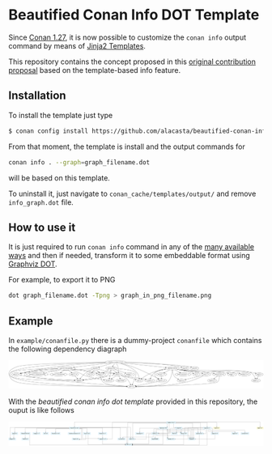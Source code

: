 # Beautified Conan Info DOT Template

Since [Conan 1.27](https://docs.conan.io/en/1.26/index.html), it is now possible to customize the `conan info` output command by means of [Jinja2 Templates](https://docs.conan.io/en/latest/extending/template_system/info_graph.html).

This repository contains the concept proposed in this [original contribution proposal](https://github.com/conan-io/conan/pull/6815) based on the template-based info feature.


## Installation

To install the template just type

```bash
$ conan config install https://github.com/alacasta/beautified-conan-info-dot-template.git -sf templates/output/ -tf templates/output/
```

From that moment, the template is install and the output commands for

```bash
conan info . --graph=graph_filename.dot
```

will be based on this template.

To uninstall it, just navigate to `conan_cache/templates/output/` and remove `info_graph.dot` file.

## How to use it

It is just required to run `conan info` command in any of the [many available ways](https://docs.conan.io/en/latest/reference/commands/consumer/info.html) and then if needed, transform it to some embeddable format using [Graphviz DOT](https://www.graphviz.org/pdf/dotguide.pdf).

For example, to export it to PNG

```bash
dot graph_filename.dot -Tpng > graph_in_png_filename.png
```

## Example

In `example/conanfile.py` there is a dummy-project `conanfile` which contains the following dependency diagraph

![Default Output](/example/default-conan-info-dot-template.png?raw=true)

With the _beautified conan info dot template_ provided in this repository, the ouput is like follows

![Beautified Output](/example/beautified-conan-info-dot-template.png?raw=true)

